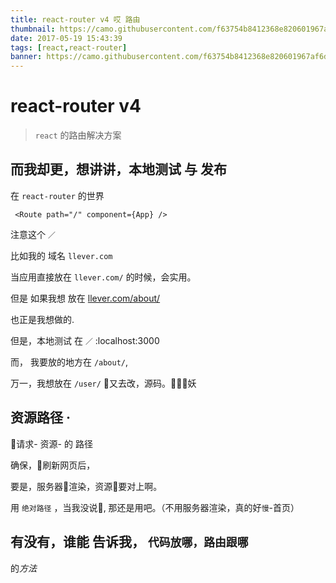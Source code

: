 ```yaml
---
title: react-router v4 哎 路由
thumbnail: https://camo.githubusercontent.com/f63754b8412368e820601967af6dea84312b925b/68747470733a2f2f7265616374747261696e696e672e636f6d2f72656163742d726f757465722f616e64726f69642d6368726f6d652d313434783134342e706e67
date: 2017-05-19 15:43:39
tags: [react,react-router]
banner: https://camo.githubusercontent.com/f63754b8412368e820601967af6dea84312b925b/68747470733a2f2f7265616374747261696e696e672e636f6d2f72656163742d726f757465722f616e64726f69642d6368726f6d652d313434783134342e706e67
---
```


# react-router v4

> ``react`` 的路由解决方案

## 而我却更，想讲讲，本地测试 与 发布

在 ``react-router`` 的世界 

```
 <Route path="/" component={App} />
```

注意这个 ``／`` 

比如我的 域名 ``llever.com`` 

当应用直接放在 ``llever.com/`` 的时候，会实用。

但是 如果我想 放在 [llever.com/about/](http://llever.com/about/)

也正是我想做的.

但是，本地测试 在 ``／`` :localhost:3000

而， 我要放的地方在 ``/about/``,

万一，我想放在 ``/user/`` 又去改，源码。妖

## 资源路径 ·

请求- 资源- 的 路径 

确保，刷新网页后，

要是，服务器渲染，资源要对上啊。

用 ``绝对路径`` ，当我没说, 那还是用吧。（不用服务器渲染，真的好`慢`-首页）

##  有没有，谁能 告诉我， ``代码放哪，路由跟哪``

的*方法*
